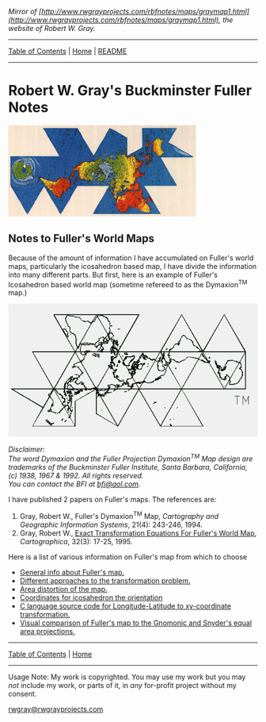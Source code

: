 <!-- Date: 6 January 2016 16:06:38 -->

*Mirror of [http://www.rwgrayprojects.com/rbfnotes/maps/graymap1.html](http://www.rwgrayprojects.com/rbfnotes/maps/graymap1.html), the website of Robert W. Gray.*

<hr>

[Table of Contents](../table_of_contents.html "Table of Contects") | [Home](http://www.rwgrayprojects.com "rwgrayprojects.com") | [README](../README.md "README.md")

<hr>

# Robert W. Gray's Buckminster Fuller Notes

![](./images/dymaxion.gif)

## Notes to Fuller's World Maps

Because of the amount of information I have accumulated on Fuller's world maps, particularly the icosahedron based map, I have divide the information into many different parts.  But first, here is an example of Fuller's Icosahedron based world map (sometime refereed to as the Dymaxion<sup>TM</sup> map.)

![](./images/fmap1.gif)

*Disclaimer:  
The word Dymaxion and the Fuller Projection Dymaxion<sup>TM</sup> Map design are trademarks of the Buckminster Fuller Institute, Santa Barbara, California, (c) 1938, 1967 & 1992. All rights reserved.  
You can contact the BFI at [bfi@aol.com](mailto:bfi@aol.com).*

I have published 2 papers on Fuller's maps. The references are:

1. Gray, Robert W., Fuller's Dymaxion<sup>TM</sup> Map, *Cartography and Geographic Information Systems*, 21(4): 243-246, 1994.
1. Gray, Robert W., [Exact Transformation Equations For Fuller's World Map](http://www.utpjournals.press/doi/abs/10.3138/1677-3273-Q862-1885 "University of Toronto Press utpjournals.press"), *Cartographica*, 32(3): 17-25, 1995. 

Here is a list of various information on Fuller's map from which
to choose

- [General info about Fuller's map.](graymap2.html)
- [Different approaches to the transformation problem.](graymapa.html)
- [Area distortion of the map.](graymap3.html)
- [Coordinates for icosahedron the orientation](graymap4.html)
- [C language source code for Longitude-Latitude to xy-coordinate transformation.](graymap6.html) 
- [Visual comparison of Fuller's map to the Gnomonic and Snyder's equal area projections.](graymap7.html)

<hr>

[Table of Contents](../table_of_contents.html "Table of Contents") | [Home](http://www.rwgrayprojects.com)

<hr>

Usage Note: My work is copyrighted. You may use my work but you may *not* include my work, or parts of it, in *any* for-profit project without my consent.

[rwgray@rwgrayprojects.com](mailto:rwgray@rwgrayprojects.com)

